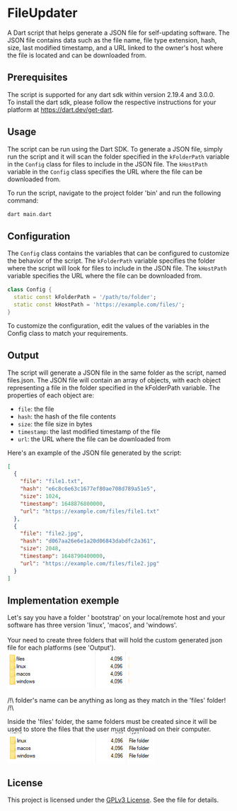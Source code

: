 # FileUpdater

A Dart script that helps generate a JSON file for self-updating software. The JSON file contains data such as the file name, file type extension, hash, size, last modified timestamp, and a URL linked to the owner's host where the file is located and can be downloaded from.

## Prerequisites

The script is supported for any dart sdk within version 2.19.4 and 3.0.0.<br>
To install the dart sdk, please follow the respective instructions for your platform at https://dart.dev/get-dart.

## Usage

The script can be run using the Dart SDK. To generate a JSON file, simply run the script and it will scan the folder specified in the `kFolderPath` variable in the `Config` class for files to include in the JSON file. The `kHostPath` variable in the `Config` class specifies the URL where the file can be downloaded from.

To run the script, navigate to the project folder 'bin' and run the following command:
```dart
dart main.dart
```

## Configuration

The `Config` class contains the variables that can be configured to customize the behavior of the script. The `kFolderPath` variable specifies the folder where the script will look for files to include in the JSON file. The `kHostPath` variable specifies the URL where the file can be downloaded from.

```dart
class Config {
  static const kFolderPath = '/path/to/folder';
  static const kHostPath = 'https://example.com/files/';
}
```

To customize the configuration, edit the values of the variables in the Config class to match your requirements.

## Output

The script will generate a JSON file in the same folder as the script, named files.json. The JSON file will contain an array of objects, with each object representing a file in the folder specified in the kFolderPath variable. The properties of each object are:

* `file`: the file<br>
* `hash`: the hash of the file contents<br>
* `size`: the file size in bytes<br>
* `timestamp`: the last modified timestamp of the file<br>
* `url`: the URL where the file can be downloaded from<br>

Here's an example of the JSON file generated by the script:
```json
[
  {
    "file": "file1.txt",
    "hash": "e6c8c6e63c1677ef80ae708d789a51e5",
    "size": 1024,
    "timestamp": 1648876800000,
    "url": "https://example.com/files/file1.txt"
  },
  {
    "file": "file2.jpg",
    "hash": "d067aa26e6e1a20d06843dabdfc2a361",
    "size": 2048,
    "timestamp": 1648790400000,
    "url": "https://example.com/files/file2.jpg"
  }
]
```

## Implementation exemple
Let's say you have a folder '   bootstrap' on your local/remote host
and your software has three version 'linux', 'macos', and 'windows'.<br><br> 
Your need to create three folders that will hold the custom generated json file for each platforms (see 'Output').<br>
![plot](./showcase/images/root_folder.png)<br>

/!\ folder's name can be anything as long as they match in the 'files' folder! /!\ <br>

Inside the 'files' folder, the same folders must be created since it will be used to store the files that the user must download on their computer.<br>
![plot](./showcase/images/files_folder.png)
## License
This project is licensed under the [GPLv3 License](https://github.com/NoIdeaIndustry/FileUpdater/blob/main/LICENSE). See the file for details.